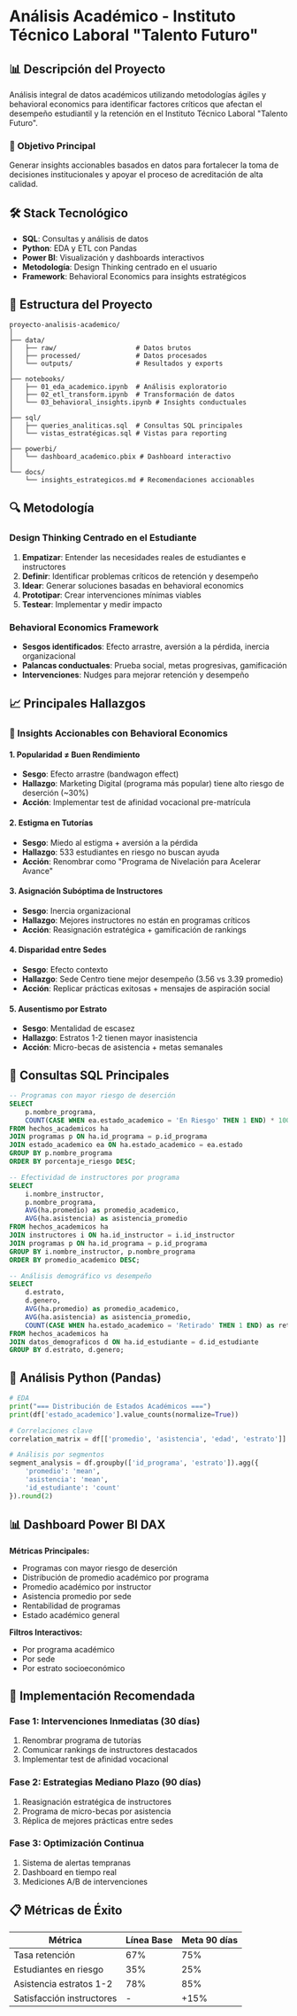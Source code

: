 # Análisis Académico - Instituto Técnico Laboral "Talento Futuro"

## 📊 Descripción del Proyecto

Análisis integral de datos académicos utilizando metodologías ágiles y behavioral economics para identificar factores críticos que afectan el desempeño estudiantil y la retención en el Instituto Técnico Laboral "Talento Futuro".

### 🎯 Objetivo Principal
Generar insights accionables basados en datos para fortalecer la toma de decisiones institucionales y apoyar el proceso de acreditación de alta calidad.

## 🛠️ Stack Tecnológico

- **SQL**: Consultas y análisis de datos
- **Python**: EDA y ETL con Pandas
- **Power BI**: Visualización y dashboards interactivos
- **Metodología**: Design Thinking centrado en el usuario
- **Framework**: Behavioral Economics para insights estratégicos

## 📁 Estructura del Proyecto

```
proyecto-analisis-academico/
│
├── data/
│   ├── raw/                    # Datos brutos
│   ├── processed/              # Datos procesados
│   └── outputs/                # Resultados y exports
│
├── notebooks/
│   ├── 01_eda_academico.ipynb  # Análisis exploratorio
│   ├── 02_etl_transform.ipynb  # Transformación de datos
│   └── 03_behavioral_insights.ipynb # Insights conductuales
│
├── sql/
│   ├── queries_analiticas.sql  # Consultas SQL principales
│   └── vistas_estratégicas.sql # Vistas para reporting
│
├── powerbi/
│   └── dashboard_academico.pbix # Dashboard interactivo
│
└── docs/
    └── insights_estrategicos.md # Recomendaciones accionables
```

## 🔍 Metodología

### Design Thinking Centrado en el Estudiante
1. **Empatizar**: Entender las necesidades reales de estudiantes e instructores
2. **Definir**: Identificar problemas críticos de retención y desempeño
3. **Idear**: Generar soluciones basadas en behavioral economics
4. **Prototipar**: Crear intervenciones mínimas viables
5. **Testear**: Implementar y medir impacto

### Behavioral Economics Framework
- **Sesgos identificados**: Efecto arrastre, aversión a la pérdida, inercia organizacional
- **Palancas conductuales**: Prueba social, metas progresivas, gamificación
- **Intervenciones**: Nudges para mejorar retención y desempeño

## 📈 Principales Hallazgos

### 🎯 Insights Accionables con Behavioral Economics

#### 1. **Popularidad ≠ Buen Rendimiento**
- **Sesgo**: Efecto arrastre (bandwagon effect)
- **Hallazgo**: Marketing Digital (programa más popular) tiene alto riesgo de deserción (~30%)
- **Acción**: Implementar test de afinidad vocacional pre-matrícula

#### 2. **Estigma en Tutorías**
- **Sesgo**: Miedo al estigma + aversión a la pérdida
- **Hallazgo**: 533 estudiantes en riesgo no buscan ayuda
- **Acción**: Renombrar como "Programa de Nivelación para Acelerar Avance"

#### 3. **Asignación Subóptima de Instructores**
- **Sesgo**: Inercia organizacional
- **Hallazgo**: Mejores instructores no están en programas críticos
- **Acción**: Reasignación estratégica + gamificación de rankings

#### 4. **Disparidad entre Sedes**
- **Sesgo**: Efecto contexto
- **Hallazgo**: Sede Centro tiene mejor desempeño (3.56 vs 3.39 promedio)
- **Acción**: Replicar prácticas exitosas + mensajes de aspiración social

#### 5. **Ausentismo por Estrato**
- **Sesgo**: Mentalidad de escasez
- **Hallazgo**: Estratos 1-2 tienen mayor inasistencia
- **Acción**: Micro-becas de asistencia + metas semanales

## 💾 Consultas SQL Principales

```sql
-- Programas con mayor riesgo de deserción
SELECT 
    p.nombre_programa,
    COUNT(CASE WHEN ea.estado_academico = 'En Riesgo' THEN 1 END) * 100.0 / COUNT(*) as porcentaje_riesgo
FROM hechos_academicos ha
JOIN programas p ON ha.id_programa = p.id_programa
JOIN estado_academico ea ON ha.estado_academico = ea.estado
GROUP BY p.nombre_programa
ORDER BY porcentaje_riesgo DESC;

-- Efectividad de instructores por programa
SELECT 
    i.nombre_instructor,
    p.nombre_programa,
    AVG(ha.promedio) as promedio_academico,
    AVG(ha.asistencia) as asistencia_promedio
FROM hechos_academicos ha
JOIN instructores i ON ha.id_instructor = i.id_instructor
JOIN programas p ON ha.id_programa = p.id_programa
GROUP BY i.nombre_instructor, p.nombre_programa
ORDER BY promedio_academico DESC;

-- Análisis demográfico vs desempeño
SELECT 
    d.estrato,
    d.genero,
    AVG(ha.promedio) as promedio_academico,
    AVG(ha.asistencia) as asistencia_promedio,
    COUNT(CASE WHEN ha.estado_academico = 'Retirado' THEN 1 END) as retirados
FROM hechos_academicos ha
JOIN datos_demograficos d ON ha.id_estudiante = d.id_estudiante
GROUP BY d.estrato, d.genero;
```

## 🐍 Análisis Python (Pandas)

```python
# EDA 
print("=== Distribución de Estados Académicos ===")
print(df['estado_academico'].value_counts(normalize=True))

# Correlaciones clave
correlation_matrix = df[['promedio', 'asistencia', 'edad', 'estrato']].corr()

# Análisis por segmentos
segment_analysis = df.groupby(['id_programa', 'estrato']).agg({
    'promedio': 'mean',
    'asistencia': 'mean',
    'id_estudiante': 'count'
}).round(2)
```

## 📊 Dashboard Power BI DAX

**Métricas Principales:**
- Programas con mayor riesgo de deserción
- Distribución de promedio académico por programa
- Promedio académico por instructor
- Asistencia promedio por sede
- Rentabilidad de programas
- Estado académico general

**Filtros Interactivos:**
- Por programa académico
- Por sede
- Por estrato socioeconómico

## 🚀 Implementación Recomendada

### Fase 1: Intervenciones Inmediatas (30 días)
1. Renombrar programa de tutorías
2. Comunicar rankings de instructores destacados
3. Implementar test de afinidad vocacional

### Fase 2: Estrategias Mediano Plazo (90 días)
1. Reasignación estratégica de instructores
2. Programa de micro-becas por asistencia
3. Réplica de mejores prácticas entre sedes

### Fase 3: Optimización Continua
1. Sistema de alertas tempranas
2. Dashboard en tiempo real
3. Mediciones A/B de intervenciones

## 📋 Métricas de Éxito

| Métrica | Línea Base | Meta 90 días |
|---------|------------|--------------|
| Tasa retención | 67% | 75% |
| Estudiantes en riesgo | 35% | 25% |
| Asistencia estratos 1-2 | 78% | 85% |
| Satisfacción instructores | - | +15% |


